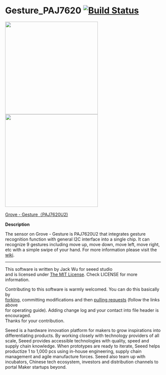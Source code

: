 # Gesture_PAJ7620  [![Build Status](https://travis-ci.com/Seeed-Studio/Gesture_PAJ7620.svg?branch=master)](https://travis-ci.com/Seeed-Studio/Gesture_PAJ7620)

<img src=https://statics3.seeedstudio.com/seeed/img/2016-08/5dxWtS1rxWLzukUaHBvGoIG9.jpg width=300><img src=https://statics3.seeedstudio.com/seeed/img/2016-08/3EmTCa2USbPnqZszQNngy8ss.jpg width=300>

[Grove - Gesture（PAJ7620U2)](https://www.seeedstudio.com/s/Grove-Gesture（PAJ7620U2）-p-2463.html)

**Description**

The sensor on Grove - Gesture is PAJ7620U2 that integrates gesture recognition function with general I2C interface into a single chip. It can recognize 9 gestures including move up, move down, move left, move right, etc with a simple swipe of your hand.
For more information please visit the [wiki](http://wiki.seeedstudio.com/Grove-Gesture_v1.0/).


---
This software is written by Jack Wu for seeed studio<br>
and is licensed under [The MIT License](http://opensource.org/licenses/mit-license.php). Check LICENSE for more information.<br>

Contributing to this software is warmly welcomed. You can do this basically by<br>
[forking](https://help.github.com/articles/fork-a-repo), committing modifications and then [pulling requests](https://help.github.com/articles/using-pull-requests) (follow the links above<br>
for operating guide). Adding change log and your contact into file header is encouraged.<br>
Thanks for your contribution.

Seeed is a hardware innovation platform for makers to grow inspirations into differentiating products. By working closely with technology providers of all scale, Seeed provides accessible technologies with quality, speed and supply chain knowledge. When prototypes are ready to iterate, Seeed helps productize 1 to 1,000 pcs using in-house engineering, supply chain management and agile manufacture forces. Seeed also team up with incubators, Chinese tech ecosystem, investors and distribution channels to portal Maker startups beyond.